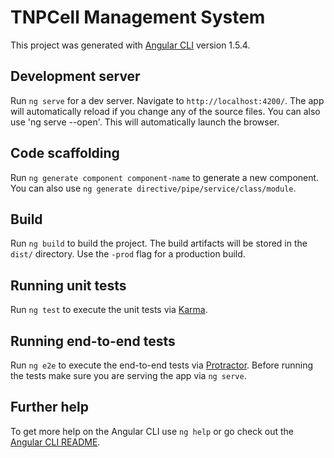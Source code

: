 # TNPCell Management System

This project was generated with [Angular CLI](https://github.com/angular/angular-cli) version 1.5.4.

## Development server
Run `ng serve` for a dev server. Navigate to `http://localhost:4200/`. The app will automatically reload if you change any of the source files.
You can also use 'ng serve --open'. This will automatically launch the browser. 
## Code scaffolding

Run `ng generate component component-name` to generate a new component. You can also use `ng generate directive/pipe/service/class/module`.

## Build

Run `ng build` to build the project. The build artifacts will be stored in the `dist/` directory. Use the `-prod` flag for a production build.

## Running unit tests

Run `ng test` to execute the unit tests via [Karma](https://karma-runner.github.io).

## Running end-to-end tests

Run `ng e2e` to execute the end-to-end tests via [Protractor](http://www.protractortest.org/).
Before running the tests make sure you are serving the app via `ng serve`.

## Further help

To get more help on the Angular CLI use `ng help` or go check out the [Angular CLI README](https://github.com/angular/angular-cli/blob/master/README.md).
